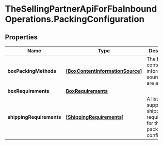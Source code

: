 # TheSellingPartnerApiForFbaInboundOperations.PackingConfiguration

## Properties

Name | Type | Description | Notes
------------ | ------------- | ------------- | -------------
**boxPackingMethods** | [**[BoxContentInformationSource]**](BoxContentInformationSource.md) | The box content information sources that are allowed. | [optional] 
**boxRequirements** | [**BoxRequirements**](BoxRequirements.md) |  | [optional] 
**shippingRequirements** | [**[ShippingRequirements]**](ShippingRequirements.md) | A list of supported shipping requirements for this packing configuration. | [optional] 


